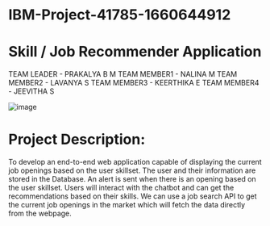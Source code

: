 # IBM-Project-41785-1660644912
# Skill / Job Recommender Application 
TEAM LEADER - PRAKALYA B M
TEAM MEMBER1	- NALINA M
TEAM MEMBER2	- LAVANYA S
TEAM MEMBER3	- KEERTHIKA E
TEAM MEMBER4	- JEEVITHA S

![image](https://user-images.githubusercontent.com/112375327/202410507-42447dcb-ec77-4e48-9731-629e3bb81088.png)


# Project Description:
To develop an end-to-end web application capable of displaying the current job openings based on the user skillset.  The user and their information are stored in the Database.  An alert is sent when there is an opening based on the user skillset. Users will interact with the chatbot and can get the recommendations based on their skills. We can use a job search API to get the current job openings in the market which will fetch the data directly from the webpage.










